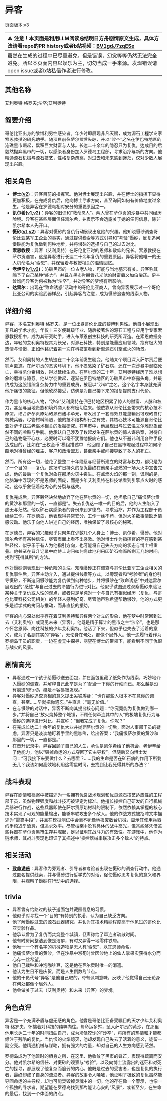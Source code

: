 # 异客
页面版本:v3
 

| :warning: 注意！本页面是利用LLM阅读总结明日方舟剧情原文生成，具体方法请看repo的PR history或者b站视频：[BV1gdJ7zqESe](https://www.bilibili.com/video/BV1gdJ7zqESe/)         |
|:----------------------------|
| 虽然在生成的过程中已尽量避免，但是错误，幻觉等等仍然无法完全避免。所以本页面内容以娱乐为主，切勿当成一手来源。发现错误请open issue或者b站私信作者进行修改。|



## 其他名称
艾利奥特·格罗夫;沙卒;艾利奥特
## 简要介绍
哥伦比亚出身的黎博利男性感染者。年少时即展现非凡天赋，成为源石工程学专家索恩教授的研究助手。随项目前往萨尔贡后失踪，并以“沙卒”之名在伊巴特地区的沁礁黑市崛起，累积巨大财富与人脉。长达二十余年的隐忍只为复仇，达成目的后毅然抛弃黑市的一切，以感染者身份加入罗德岛工程部，寻求治疗与新的方向。他精通源石机械与源石技艺，性格复杂疏离，对过去和未来感到迷茫，仅对少数人展现出兴趣。
## 相关角色
-   **博士([v2](extended_char_bo_shi.md))**：异客目前的指挥官。他对博士展现出兴趣，并在博士的指挥下显得更加积极。在完成复仇后，他向博士寻求方向，甚至询问如何有价值地度过余生。他是异客在罗德岛相对安分的重要原因之一。
-   **凯尔希([v1](../chars/char_003_kalts.md),[v2](char_003_kalts.md))**：异客的旧识和“救命恩人”。两人曾在萨尔贡的沙暴中共同经历险境。异客在某些层面信任凯尔希，并表示不会透露关于她的任何信息，除非凯尔希本人先开口。
-   **慑砂([v1](../chars/char_379_sesa.md),[v2](char_379_sesa.md))**：异客对慑砂的复仇行动展现出危险的兴趣。他知晓慑砂调查哥伦比亚某军工企业的事实，通过提供线索等方式引导和“考验”慑砂，反复追问慑砂能为复仇做到何种地步，并将慑砂的选择与自己的过去对比。
-   **索恩教授**：异客（艾利奥特）在哥伦比亚时的恩师和敬仰的兄长。索恩教授在萨尔贡遇害，这是异客进行长达二十余年复仇的重要原因。异客将他唯一的无人机命名为“索恩”，并保留着与教授相关的温情回忆。
-   **老伊辛([v1](../chars/extended_char_lao_yi_xin.md),[v2](extended_char_lao_yi_xin.md))**：沁礁黑市的一位古老人物，可能与当地墓穴有关。异客称其赐予了自己某种“能力”，并且在黑市时期曾花光他的财富后又加倍偿还。伊辛曾询问异客为何被称为“沙卒”，并对异客的梦境有所影响。
-   **达雷尔**：出现在“致命诱惑”活动中的哥伦比亚商人，曾向异客展示过一个哥伦比亚公司的实验武器样品，引起异客的注意，成为慑砂追查的线索人物。
## 详细介绍
异客，本名艾利奥特·格罗夫，是一位出身哥伦比亚的黎博利男性。他自小展现出非凡的学术才能，年仅十三岁便跳级毕业，随后被著名的源石工程与应用学专家索恩教授相中，成为其研究助手，进入布莱恩创生科技的研究所深造。在索恩教授身边，年轻的艾利奥特视其为长兄，对源石科技，特别是能量应用领域，抱有极大的热情与憧憬，正如他铭记着第一次在科技馆看到新型源石引擎点火的场景。

然而，艾利奥特的人生轨迹在二十余年前发生剧变。他随某个项目深入萨尔贡后便销声匿迹。在萨尔贡的恶劣环境下，他不仅感染了矿石病，还在一次沙暴中濒临死亡，幸得凯尔希相救，得以延续生命。在萨尔贡的二十年，艾利奥特经历了难以想象的磨难与隐忍。他从学徒做起，逐渐在伊巴特地区的沁礁黑市中崭露头角，并最终成为这股错综复杂势力中的重要成员，被冠以“沙卒”之名。这个名字本身就充满他所痛恨的象征，但他欣然接受，仿佛是为自己接下来的报复提前支付代价。

作为黑市的核心人物，“沙卒”艾利奥特在伊巴特地区积累了惊人的财富、人脉和权力，甚至与当地贵族和境外商人都有密切往来。他依靠从哥伦比亚带来的核心技术原型，结合萨尔贡原始的源石施术单元，研发出了一套高效且能量输出可观的自行机械兵器。尽管材料简陋，他的技术结构却行之有效，其核心技术可能源自哥伦比亚对萨卡兹古老巫术相关的发掘研究。在黑市中，他展现出与过去温文尔雅形象截然不同的冷酷与手腕。他承认自己涉及了数起发生在萨尔贡的惊人谋杀案，对待自己的造物毫不心疼，必要时可以毫不犹豫地报废它们。他也从不避讳利用各种手段达成目的，比如在“王权金币”模组描述中，他回顾了自己在黑市崛起过程中如何冷酷地对待曾经的雇主、客户和政治盟友，甚至亲手或间接导致了多人的死亡。

然而，所有这一切，他花了整整二十年隐忍与经营所建立的财富与权力，都只是为了一个目的——复仇。这场旷日持久的复仇最终在他亲手点燃的一场大火中宣告完成，他的最后一个复仇对象在那场火灾中丧生。在点燃火焰的那一刻，讽刺的是，他脑海中浮现的不是恩师的面庞，而是少年艾利奥特在科技馆看到引擎点火时的感动。这似乎象征着他内心的分裂与迷失。

复仇完成后，异客毅然决然地放弃了他在萨尔贡的一切，他坦承自己“痛恨萨尔贡的黄沙和那里的一切，一直都是”。失去复仇这一唯一的目的后，他的人生陷入了虚无与茫然。他以矿石病感染者的身份来到罗德岛，寻求治疗，并作为工程部干员继续工作。在罗德岛，他表现得异常安分，工作一丝不苟，但对大多数事情缺乏情感波动。他乐于向他人讲述自己的经历，唯独保留了最核心的秘密。

在罗德岛，异客的兴趣似乎只聚焦在少数几个人身上：博士、凯尔希、慑砂。他对凯尔希怀有某种信任，尽管表面上看不出感激。他对博士作为指挥官的存在感到某种轻松，似乎乐于有人为他指引方向，也可能将自己失去方向的状态与博士相重叠。他甚至在晋升记录中向博士询问如何高效地利用因矿石病而所剩无几的时间，找到“死得其所”的方法。

他对慑砂则表现出一种危险的关注。知晓慑砂正在调查与哥伦比亚军工企业相关的复仇事件后，异客主动介入，通过提供线索等方式，以旁观者和“考验者”的身份引导慑砂，不断追问慑砂能为复仇做到何种地步，并将慑砂在“致命诱惑”中对达雷尔展现出的“感性”与自己过去的冷酷行为进行对比。他似乎试图通过观察慑砂来验证某种关于复仇或人性的观点，或者只是单纯对一个与自己有相似经历（复仇、与哥伦比亚科技公司相关）的年轻人感到好奇。尽管他声称希望帮助慑砂，他的方式更多是哲学式的拷问与推动，而非直接的援助。

异客的内心深处似乎存在着艾利奥特和异客两个对立的形象，他在梦中时常回到过去（艾利奥特）或窥见未来（异客）。他既是精于算计的黑市之主“沙卒”，也是那个怀念恩师、向往科技的少年艾利奥特。他活了下来，但似乎也失去了活着的意义，成为了名副其实的“异客”，无论身在何处，都像个局外人。他一边履行着作为罗德岛干员的职责，一边在虚无中探寻，期望在博士的带领下，能看到不同于仇恨与战火的风景。
## 剧情高光
*   异客通过一个孩子给慑砂送去面包，并在面包里藏了纸条作为线索，巧妙地介入慑砂的调查，并解释自己此举是为了“配合一下你的行动而已。那么越是没有痕迹的行动，越是不容易被发现。”
*   异客对慑砂追查真相的意义提出尖锐质疑：“也许那些人根本不在意你的调查，甚至……早就把你遗忘。”并直言：“毫无价值。”
*   在与慑砂的对话中，异客不断向其提出核心问题：“你究竟能为复仇做到哪一步。”并将自己“放火烧掉整个城镇，不顾任何牵连其中的人”的极端复仇行为与慑砂的选择进行对比，并宣称：“但我完成了复仇，你呢？”
*   在完成长达二十余年的复仇大业并抛弃萨尔贡的一切后，面对人事部干员的疑虑，异客只是淡淡地盯着手里的黑咖啡，给出答案：“我痛恨萨尔贡的黄沙和那里的一切，一直都是。”
*   在晋升记录中，异客回顾了自己的人生，承认是凯尔希给了他机会，老伊辛给了他能力，他以“毁掉命运的方式夺回了它主导权”。但随后又向博士发问：“可我接下来要做什么？去哪里？......我的生命是否在矿石病的作用下所剩无几？我该如何高效地利用这零星时间，去找到让我死得其所的办法？”
## 战斗表现
异客在剧情和档案中被描述为一名拥有优良战术规划和优良源石技艺适应性的工程部干员，虽然物理强度和战斗技巧被评定为标准。他擅长操控自己研发的自行机械兵器进行作战，这些兵器即使在萨尔贡原始材料的限制下，依然依赖其掌握的核心技术实现了可观的能量输出，能够串联攻击多个敌人。他的作战方式被招聘文本描述为“雷霆手段”，并且在模拟测试中会毫不犹豫地报废数台机械，显示其使用兵器的手段近乎浪费，但追求效率。尽管档案中没有具体的战斗高光，但其能够凭借这些兵器在萨尔贡黑市生存并崛起，足以证明其战斗力的有效性。在游戏中，他作为链术师，其战斗表现也印证了其描述中“操控器械串联攻击多个敌人”的特点。
## 相关活动
-   **[致命诱惑](../stories/story_sesa_set_1.md)**：异客作为旁观者、引导者和考验者出现在慑砂的调查行动中。他通过匿名提供线索，并与慑砂进行哲学式的对话，促使慑砂思考复仇的意义和界限，并观察了慑砂在行动中的选择。
## trivia
*   异客曾有给路过的孩子送面包并藏匿信息的习惯。
*   他似乎对寻找一个“目的”有特别的执着，认为自己缺乏方向。
*   他了解慑砂过去的源石武器研究，并认为其技术精妙程度高于他见过的哥伦比亚实验样品。
*   他承认曾为了复仇而焚烧整个城镇，但声称给了牵连者疏散时间。
*   他有时房间整洁到像是洁癖，有时又弄得一地零件铁屑。
*   他唯一一个有名字的机械造物是无人机“索恩”，以其恩师命名。
*   他痛恨萨尔贡的黄沙，但在沙暴中濒死时曾因沙地上的仙人掌果实获得水分而心存一丝希望。
*   他自己栽种和冲泡咖啡豆，这是他在萨尔贡时唯一的消遣。
*   他认为生日不是庆贺，而是人生倒数的节点。
*   他的干员代号“异客”是他自己取的，带有讽刺意味，反映了他觉得自己无论身在何处都像个局外人。
*   他会做关于过去（艾利奥特）和未来（异客）的梦境。
## 角色点评
异客是一个充满矛盾与虚无感的角色。他曾是哥伦比亚备受瞩目的天才少年艾利奥特·格罗夫，怀揣着对科技的纯粹向往。却命运多舛，坠入萨尔贡的黄沙，在那里他用长达二十年的时间扭曲自己，成为冷酷狡诈的“沙卒”，将所有的热情和才能都倾注于残酷的复仇。当仇恨的火焰熄灭，他却发现自己失去了活着的意义，徒留一副空壳。他精通机械与谋略，拥有强大的力量，却对自己的人生方向感到茫然。

罗德岛成为了他暂时的栖身之所，在这里，他收敛了黑市的锋芒，表现得疏离而安分。他对凯尔希的信任、对慑砂的观察与“考验”，以及向博士流露出的迷茫和对死亡的探寻，都展现了他复杂而脆弱的内心。他既是过去的受害者，也是复仇的执行者，最终却成了自身的流浪者。异客的故事令人唏嘘，他证明了极致的复仇虽然能夺回命运的主导权，却也可能焚毁掉灵魂中的一切。他的存在像一个警示，也像一个孤独的寻求者，期望能在罗德岛找到那片能让心安的“风景”，或者至少，在生命的最后，找到一个体面的终点。